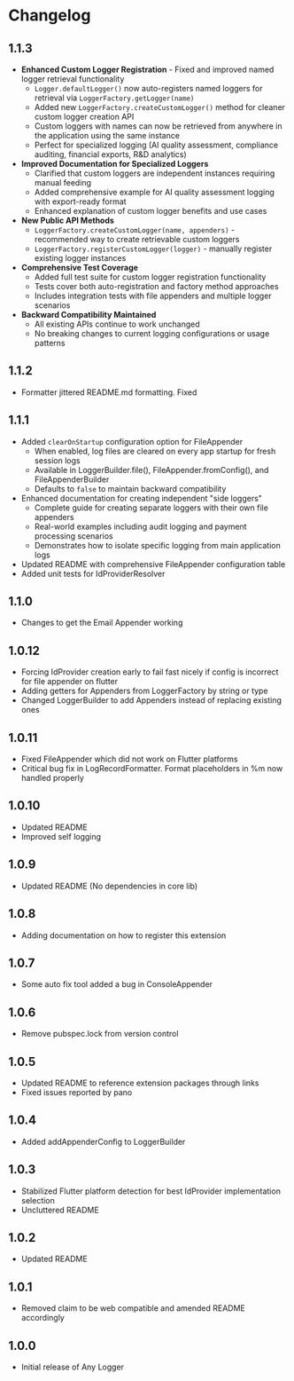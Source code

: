 # Changelog

## 1.1.3

* **Enhanced Custom Logger Registration** - Fixed and improved named logger retrieval functionality
  - `Logger.defaultLogger()` now auto-registers named loggers for retrieval via `LoggerFactory.getLogger(name)`
  - Added new `LoggerFactory.createCustomLogger()` method for cleaner custom logger creation API
  - Custom loggers with names can now be retrieved from anywhere in the application using the same instance
  - Perfect for specialized logging (AI quality assessment, compliance auditing, financial exports, R&D analytics)
* **Improved Documentation for Specialized Loggers**
  - Clarified that custom loggers are independent instances requiring manual feeding
  - Added comprehensive example for AI quality assessment logging with export-ready format
  - Enhanced explanation of custom logger benefits and use cases
* **New Public API Methods**
  - `LoggerFactory.createCustomLogger(name, appenders)` - recommended way to create retrievable custom loggers
  - `LoggerFactory.registerCustomLogger(logger)` - manually register existing logger instances
* **Comprehensive Test Coverage**
  - Added full test suite for custom logger registration functionality
  - Tests cover both auto-registration and factory method approaches
  - Includes integration tests with file appenders and multiple logger scenarios
* **Backward Compatibility Maintained**
  - All existing APIs continue to work unchanged
  - No breaking changes to current logging configurations or usage patterns

## 1.1.2

* Formatter jittered README.md formatting. Fixed

## 1.1.1

* Added `clearOnStartup` configuration option for FileAppender
  - When enabled, log files are cleared on every app startup for fresh session logs
  - Available in LoggerBuilder.file(), FileAppender.fromConfig(), and FileAppenderBuilder
  - Defaults to `false` to maintain backward compatibility
* Enhanced documentation for creating independent "side loggers"  
  - Complete guide for creating separate loggers with their own file appenders
  - Real-world examples including audit logging and payment processing scenarios
  - Demonstrates how to isolate specific logging from main application logs
* Updated README with comprehensive FileAppender configuration table
* Added unit tests for IdProviderResolver

## 1.1.0

* Changes to get the Email Appender working

## 1.0.12

* Forcing IdProvider creation early to fail fast nicely if config is incorrect for file appender on flutter
* Adding getters for Appenders from LoggerFactory by string or type
* Changed LoggerBuilder to add Appenders instead of replacing existing ones

## 1.0.11

* Fixed FileAppender which did not work on Flutter platforms
* Critical bug fix in LogRecordFormatter. Format placeholders in %m now handled properly

## 1.0.10

* Updated README
* Improved self logging

## 1.0.9

* Updated README (No dependencies in core lib)

## 1.0.8

* Adding documentation on how to register this extension

## 1.0.7

* Some auto fix tool added a bug in ConsoleAppender

## 1.0.6

* Remove pubspec.lock from version control

## 1.0.5

* Updated README to reference extension packages through links
* Fixed issues reported by pano

## 1.0.4

* Added addAppenderConfig to LoggerBuilder

## 1.0.3

* Stabilized Flutter platform detection for best IdProvider implementation selection
* Uncluttered README

## 1.0.2

* Updated README

## 1.0.1

* Removed claim to be web compatible and amended README accordingly

## 1.0.0

* Initial release of Any Logger